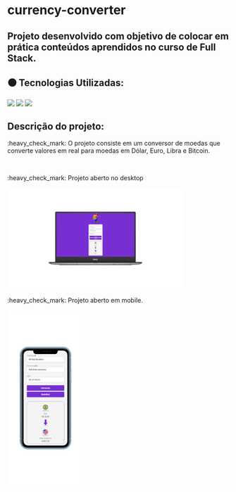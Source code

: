 # currency-converter
## Projeto desenvolvido com objetivo de colocar em prática conteúdos aprendidos no curso de Full Stack.
## :black_circle: Tecnologias Utilizadas:

<img src="https://img.shields.io/badge/HTML5-E34F26?style=for-the-badge&logo=html5&logoColor=white">
<img src="https://img.shields.io/badge/CSS3-1572B6?style=for-the-badge&logo=css3&logoColor=white">
<img src="https://img.shields.io/badge/JavaScript-323330?style=for-the-badge&logo=javascript&logoColor=F7DF1E">
 
## Descrição do projeto:
<p> :heavy_check_mark: O projeto consiste em um conversor de moedas que converte valores em real para moedas em Dólar, Euro, Libra e Bitcoin. </p>
<br>

<div align="left">
<p> :heavy_check_mark: Projeto aberto no desktop</p>
<img src="https://github.com/AlanEduardoCruz/currency-converter/blob/master/assets/desktop.png" width = "400px" >

<p> :heavy_check_mark: Projeto aberto em mobile.</p>
<img  src="https://github.com/AlanEduardoCruz/currency-converter/blob/master/assets/mobile.png" height = "400px">
</div>





